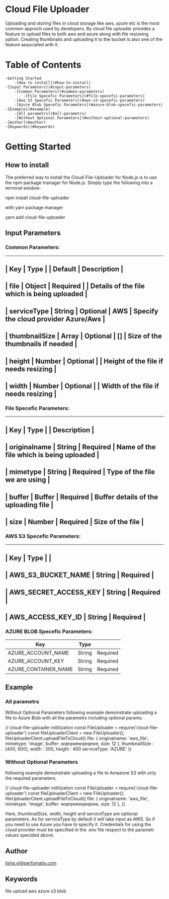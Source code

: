 # Cloud File Uploader
Uploading and storing files in cloud storage like aws, azure etc is the most common approch used by developers. By cloud file uploader provides a feature to upload files to both aws and azure along with file resizeing option. Creating thumbnails and uploading it to the bucket is also one of the feature associated with it.

# Table of Contents
    -Getting Started
        -[How to install](#how-to-install)
    -[Input Parameters](#input-parameters)
        -[Common Parameters](#common-parameters)
            -[File Specefic Parameters](#file-specefic-parameters)
        -[Aws S3 Specefic Parameters](#aws-s3-specefic-parameters)
        -[Azure Blob Specefic Parameters](#azure-blob-specefic-parameters)
    -[Example](#example)
        -[All parametrs](#all-parametrs)
        -[Without Optional Parameters](#without-optional-parameters)
    -[Author](#author)
    -[Keywords](#keywords)


# Getting Started

## How to install
The preferred way to install the Cloud-File-Uploader for Node.js is to use the npm package manager for Node.js. Simply type the following into a terminal window:

npm install cloud-file-uploader

with yarn package manager

yarn add cloud-file-uploader

## Input Parameters

### Common Parameters:
----------------------------------------------------------------------------------------------------------------
| Key             |   Type      |                |      Default   |               Description                   |       
----------------------------------------------------------------------------------------------------------------
| file            |   Object    |    Required    |                | Details of the file which is being uploaded |
----------------------------------------------------------------------------------------------------------------
| serviceType     |   String    |    Optional    |      AWS       | Specify the cloud provider Azure/Aws        |
----------------------------------------------------------------------------------------------------------------
| thumbnailSize   |   Array     |    Optional    |      []        | Size of the thumbnails if needed            |
----------------------------------------------------------------------------------------------------------------
| height          |   Number    |    Optional    |                | Height of the file if needs resizing        |
----------------------------------------------------------------------------------------------------------------
| width           |   Number    |    Optional    |                | Width of the file if needs resizing         |
----------------------------------------------------------------------------------------------------------------

### File Specefic Parameters:
-----------------------------------------------------------------------------------------------------
| Key             |   Type      |                |             Description                           |       
-----------------------------------------------------------------------------------------------------
| originalname    |   String    |    Required    |     Name of the file which is being uploaded      |
-----------------------------------------------------------------------------------------------------
| mimetype        |   String    |    Required    |     Type of the file we are using                 |
-----------------------------------------------------------------------------------------------------
| buffer          |   Buffer    |    Required    |     Buffer details of the uploading file          |
-----------------------------------------------------------------------------------------------------
| size            |   Number    |    Required    |     Size of the file                              |
-----------------------------------------------------------------------------------------------------

### AWS S3 Specefic Parameters:
---------------------------------------------------------
| Key                     | Type   |                     |
---------------------------------------------------------
| AWS_S3_BUCKET_NAME      | String |    Required         |
---------------------------------------------------------
| AWS_SECRET_ACCESS_KEY   | String |    Required         |
---------------------------------------------------------
| AWS_ACCESS_KEY_ID       | String |    Required         |
---------------------------------------------------------

### AZURE BLOB Specefic Parameters:

| Key                   |  Type    |                     |
|-----------------------|----------|---------------------|
 AZURE_ACCOUNT_NAME     | String   | Required         
 AZURE_ACCOUNT_KEY      |  String  |   Required         
 AZURE_CONTAINER_NAME   |  String  |   Required         


## Example
### All parametrs
Without Optional Parameters
following example demonstrate uploading a file to Azure Blob with all the parametrs including optional params.

// cloud-file-uploader initilization
const FileUploader = require('cloud-file-uploader')
 const fileUploaderClient = new FileUploader();
 fileUploaderClient.uploadFileToCloud({
    file: {
        originalname: 'aws_file',
        mimetype: 'image',
        buffer: wqeqwewqeqewe,
        size: 12
    },
    thumbnailSize : [400, 600],
    width : 200,
    height : 400
    serviceType: 'AZURE'
    })

### Without Optional Parameters
following example demonstrate uploading a file to Amazone S3 with only the required parameters.

// cloud-file-uploader initilization
const FileUploader = require('cloud-file-uploader')
 const fileUploaderClient = new FileUploader();
 fileUploaderClient.uploadFileToCloud({
    file: {
        originalname: 'aws_file',
        mimetype: 'image',
        buffer: wqeqwewqeqewe,
        size: 12
    },
    })

Here, thumbnailSize, width, height and serviceType are optional parameters. As for serviceType by default it will take input as AWS. So if you need to use Azure you have to specify it. Credentials for using the cloud provider must be specified in the .env file respect to the parametr values specided above.

## Author
lisha.vl@perfomatix.com

## Keywords
file upload aws azure s3 blob